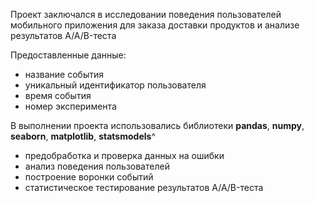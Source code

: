 Проект заключался в исследовании поведения пользователей мобильного приложения для заказа доставки продуктов и анализе результатов A/A/B-теста

Предоставленные данные:
+ название события
+ уникальный идентификатор пользователя
+ время события
+ номер эксперимента

В выполнении проекта использовались библиотеки **pandas**, **numpy**, **seaborn**, **matplotlib**, **statsmodels**^
+ предобработка и проверка данных на ошибки
+ анализ поведения пользователей
+ построение воронки событий
+ статистическое тестирование результатов A/A/B-теста
